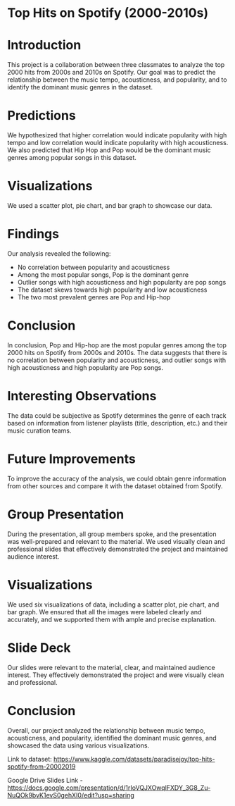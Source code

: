 # Top Hits on Spotify (2000-2010s)

# Introduction
This project is a collaboration between three classmates to analyze the top 2000 hits from 2000s and 2010s on Spotify. Our goal was to predict the relationship between the music tempo, acousticness, and popularity, and to identify the dominant music genres in the dataset.

# Predictions
We hypothesized that higher correlation would indicate popularity with high tempo and low correlation would indicate popularity with high acousticness. We also predicted that Hip Hop and Pop would be the dominant music genres among popular songs in this dataset.

# Visualizations
We used a scatter plot, pie chart, and bar graph to showcase our data.

# Findings
Our analysis revealed the following:

* No correlation between popularity and acousticness
* Among the most popular songs, Pop is the dominant genre
* Outlier songs with high acousticness and high popularity are pop songs
* The dataset skews towards high popularity and low acousticness
* The two most prevalent genres are Pop and Hip-hop

# Conclusion
In conclusion, Pop and Hip-hop are the most popular genres among the top 2000 hits on Spotify from 2000s and 2010s. The data suggests that there is no correlation between popularity and acousticness, and outlier songs with high acousticness and high popularity are Pop songs.

# Interesting Observations
The data could be subjective as Spotify determines the genre of each track based on information from listener playlists (title, description, etc.) and their music curation teams.

# Future Improvements
To improve the accuracy of the analysis, we could obtain genre information from other sources and compare it with the dataset obtained from Spotify.

# Group Presentation
During the presentation, all group members spoke, and the presentation was well-prepared and relevant to the material. We used visually clean and professional slides that effectively demonstrated the project and maintained audience interest.

# Visualizations
We used six visualizations of data, including a scatter plot, pie chart, and bar graph. We ensured that all the images were labeled clearly and accurately, and we supported them with ample and precise explanation.

# Slide Deck
Our slides were relevant to the material, clear, and maintained audience interest. They effectively demonstrated the project and were visually clean and professional.

# Conclusion
Overall, our project analyzed the relationship between music tempo, acousticness, and popularity, identified the dominant music genres, and showcased the data using various visualizations.

Link to dataset: https://www.kaggle.com/datasets/paradisejoy/top-hits-spotify-from-20002019

Google Drive Slides Link - https://docs.google.com/presentation/d/1rIoVQJXOwqlFXDY_3G8_Zu-NuQOk9bvK1evS0gehXI0/edit?usp=sharing
